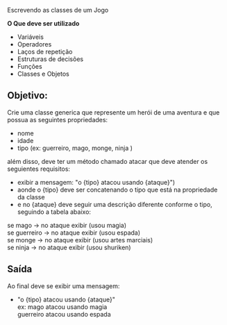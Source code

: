 Escrevendo as classes de um Jogo

**O Que deve ser utilizado**

- Variáveis  
- Operadores  
- Laços de repetição  
- Estruturas de decisões  
- Funções  
- Classes e Objetos  

## Objetivo:

Crie uma classe generica que represente um herói de uma aventura e que possua as seguintes propriedades:

- nome  
- idade  
- tipo (ex: guerreiro, mago, monge, ninja )  

além disso, deve ter um método chamado atacar que deve atender os seguientes requisitos:

- exibir a mensagem: "o {tipo} atacou usando {ataque}")  
- aonde o {tipo} deve ser concatenando o tipo que está na propriedade da classe  
- e no {ataque} deve seguir uma descrição diferente conforme o tipo, seguindo a tabela abaixo:  

se mago -> no ataque exibir (usou magia)  
se guerreiro -> no ataque exibir (usou espada)  
se monge -> no ataque exibir (usou artes marciais)  
se ninja -> no ataque exibir (usou shuriken)  

## Saída

Ao final deve se exibir uma mensagem:

- "o {tipo} atacou usando {ataque}"  
  ex: mago atacou usando magia  
  guerreiro atacou usando espada  